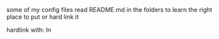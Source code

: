 some of my config files
read README.md in the folders to learn the right place to put or hard link it

hardlink with: 
    ln <source> <target>
